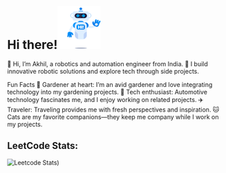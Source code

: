 # Hi there!<img src="Assets/hi-robot.gif"  alt="Robot Waving" width="100" height="100">


<!-- **akhi1-s/akhi1-s** is a ✨ _special_ ✨ repository because its `README.md` (this file) appears on your GitHub profile. -->

👋 Hi, I’m Akhil, a robotics and automation engineer from India.
🔧 I build innovative robotic solutions and explore tech through side projects.

Fun Facts
🌿 Gardener at heart: I’m an avid gardener and love integrating technology into my gardening projects.
🚗 Tech enthusiast: Automotive technology fascinates me, and I enjoy working on related projects.
✈️ Traveler: Traveling provides me with fresh perspectives and inspiration.
🐱 Cats are my favorite companions—they keep me company while I work on my projects.

## LeetCode Stats:
![Leetcode Stats](https://leetcode.com/u/akhi1-s/))


